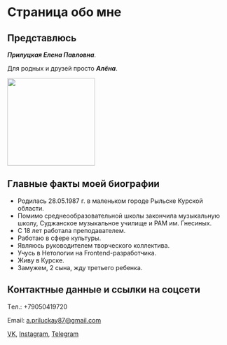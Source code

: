 # Страница обо мне

## Представлюсь

***Прилуцкая Елена Павловна***.

Для родных и друзей просто ***Алёна***.

<img src="https://sun9-38.userapi.com/impg/hOumvkO36B2YIZiCI775NZy0VPwveVaEo95mcg/ogKqxYZCXhU.jpg?size=1438x1438&quality=96&sign=a7cb40abef86acc30ad281646e28524b&type=album" width="200" height="200" />


## Главные факты моей биографии

- Родилась 28.05.1987 г. в маленьком городе Рыльске Курской области.
- Помимо среднеообразовательной школы закончила музыкальную школу, Суджанское музыкальное училище и РАМ им. Гнесиных.
- C 18 лет работала преподавателем.
- Работаю в сфере культуры.
- Являюсь руководителем творческого коллектива.
- Учусь в Нетологии на Frontend-разработчика.
- Живу в Курске.
- Замужем, 2 сына, жду третьего ребенка.

## Контактные данные и ссылки на соцсети

Tел.: +79050419720

Email: a.priluckay87@gmail.com

[VK](https://vk.com/alena_priluckay), 
[Instagram](https://instagram.com/a_priluckay?igshid=ZDdkNTZiNTM=), 
[Telegram](https://t.me/a_priluk)
